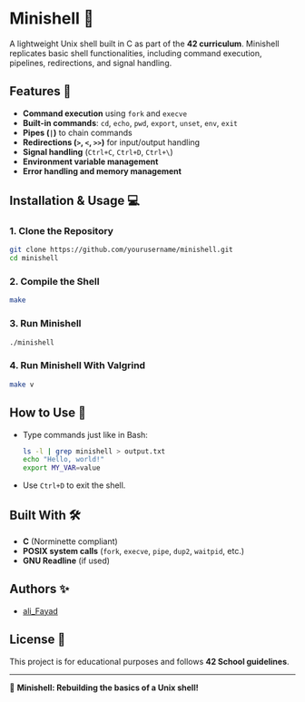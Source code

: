 # Minishell 🐚

A lightweight Unix shell built in C as part of the **42 curriculum**. Minishell replicates basic shell functionalities, including command execution, pipelines, redirections, and signal handling.

## Features 🚀

- **Command execution** using `fork` and `execve`
- **Built-in commands**: `cd`, `echo`, `pwd`, `export`, `unset`, `env`, `exit`
- **Pipes (****`|`****)** to chain commands
- **Redirections (****`>`****, ****`<`****, ****`>>`****)** for input/output handling
- **Signal handling** (`Ctrl+C`, `Ctrl+D`, `Ctrl+\`)
- **Environment variable management**
- **Error handling and memory management**

## Installation & Usage 💻

### **1. Clone the Repository**

```bash
git clone https://github.com/yourusername/minishell.git
cd minishell
```

### **2. Compile the Shell**

```bash
make
```

### **3. Run Minishell**

```bash
./minishell
```

### **4. Run Minishell With Valgrind**
```bash
make v
```

## How to Use 📌

- Type commands just like in Bash:
  ```sh
  ls -l | grep minishell > output.txt
  echo "Hello, world!"
  export MY_VAR=value
  ```
- Use `Ctrl+D` to exit the shell.

## Built With 🛠️

- **C** (Norminette compliant)
- **POSIX system calls** (`fork`, `execve`, `pipe`, `dup2`, `waitpid`, etc.)
- **GNU Readline** (if used)

## Authors ✨

- [ali_Fayad](https://github.com/Ali-Fayad)

## License 📜

This project is for educational purposes and follows **42 School guidelines**.

---

🚀 **Minishell: Rebuilding the basics of a Unix shell!**


